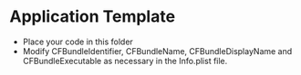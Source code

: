 # Application Template

* Place your code in this folder
* Modify CFBundleIdentifier, CFBundleName, CFBundleDisplayName and CFBundleExecutable as necessary in the Info.plist file.
